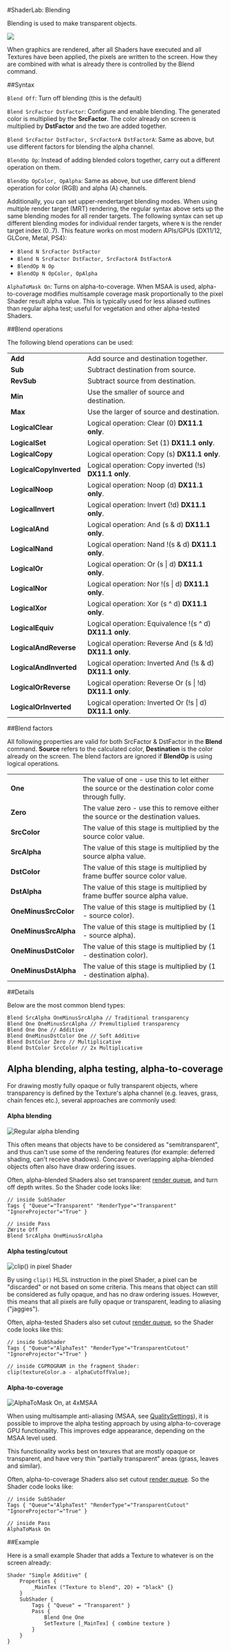 #ShaderLab: Blending

Blending is used to make transparent objects.


![](../uploads/SL/PipelineBlend.png) 

When graphics are rendered, after all Shaders have executed and all Textures have been applied, the pixels are written to the screen. How they are combined with what is already there is controlled by the Blend command.


##Syntax

`Blend Off`: Turn off blending (this is the default)

`Blend SrcFactor DstFactor`: Configure and enable blending. The generated color is multiplied by the **SrcFactor**. The color already on screen is multiplied by **DstFactor** and the two are added together.

`Blend SrcFactor DstFactor, SrcFactorA DstFactorA`: Same as above, but use different factors for blending the alpha channel.

`BlendOp Op`: Instead of adding blended colors together, carry out a different operation on them.

`BlendOp OpColor, OpAlpha`: Same as above, but use different blend operation for color (RGB) and alpha (A) channels.

Additionally, you can set upper-rendertarget blending modes. When
using multiple render target (MRT) rendering, the regular syntax
above sets up the same blending modes for all render targets. The following syntax can set up different blending modes for individual render targets, where `N` is the render target index (0..7). This feature works on most modern APIs/GPUs (DX11/12, GLCore, Metal, PS4):

* `Blend N SrcFactor DstFactor`
* `Blend N SrcFactor DstFactor, SrcFactorA DstFactorA`
* `BlendOp N Op`
* `BlendOp N OpColor, OpAlpha`

`AlphaToMask On`: Turns on alpha-to-coverage. When MSAA is used, alpha-to-coverage modifies multisample coverage mask proportionally to the pixel Shader result alpha value. This is typically used for less aliased outlines than regular alpha test; useful for vegetation and other alpha-tested Shaders.


##Blend operations

The following blend operations can be used:


| | |
|:---|:---|
|**Add** |Add source and destination together. |
|**Sub** |Subtract destination from source. |
|**RevSub** |Subtract source from destination. |
|**Min** |Use the smaller of source and destination. |
|**Max** |Use the larger of source and destination. |
|**LogicalClear** |Logical operation: Clear (0) **DX11.1 only**. |
|**LogicalSet** |Logical operation: Set (1) **DX11.1 only**. |
|**LogicalCopy** |Logical operation: Copy (s) **DX11.1 only**. |
|**LogicalCopyInverted** |Logical operation: Copy inverted (!s) **DX11.1 only**. |
|**LogicalNoop** |Logical operation: Noop (d) **DX11.1 only**. |
|**LogicalInvert** |Logical operation: Invert (!d) **DX11.1 only**. |
|**LogicalAnd** |Logical operation: And (s & d) **DX11.1 only**. |
|**LogicalNand** |Logical operation: Nand !(s & d) **DX11.1 only**. |
|**LogicalOr** |Logical operation: Or (s \| d) **DX11.1 only**. |
|**LogicalNor** |Logical operation: Nor !(s \| d) **DX11.1 only**. |
|**LogicalXor** |Logical operation: Xor (s ^ d) **DX11.1 only**. |
|**LogicalEquiv** |Logical operation: Equivalence !(s ^ d) **DX11.1 only**. |
|**LogicalAndReverse** |Logical operation: Reverse And (s & !d) **DX11.1 only**. |
|**LogicalAndInverted** |Logical operation: Inverted And (!s & d) **DX11.1 only**. |
|**LogicalOrReverse** |Logical operation: Reverse Or (s \| !d) **DX11.1 only**. |
|**LogicalOrInverted** |Logical operation: Inverted Or (!s \| d) **DX11.1 only**. |



##Blend factors

All following properties are valid for both SrcFactor & DstFactor in the **Blend** command. **Source** refers to the calculated color, **Destination** is the color already on the screen. The blend factors are ignored if **BlendOp** is using logical operations.


| | |
|:---|:---|
|**One** |The value of one - use this to let either the source or the destination color come through fully. |
|**Zero** |The value zero - use this to remove either the source or the destination values. |
|**SrcColor** |The value of this stage is multiplied by the source color value. |
|**SrcAlpha** |The value of this stage is multiplied by the source alpha value. |
|**DstColor** |The value of this stage is multiplied by frame buffer source color value. |
|**DstAlpha** |The value of this stage is multiplied by frame buffer source alpha value. |
|**OneMinusSrcColor** |The value of this stage is multiplied by (1 - source color). |
|**OneMinusSrcAlpha** |The value of this stage is multiplied by (1 - source alpha). |
|**OneMinusDstColor** |The value of this stage is multiplied by (1 - destination color). |
|**OneMinusDstAlpha** |The value of this stage is multiplied by (1 - destination alpha). |


##Details

Below are the most common blend types:

````
Blend SrcAlpha OneMinusSrcAlpha // Traditional transparency
Blend One OneMinusSrcAlpha // Premultiplied transparency
Blend One One // Additive
Blend OneMinusDstColor One // Soft Additive
Blend DstColor Zero // Multiplicative
Blend DstColor SrcColor // 2x Multiplicative
````


## Alpha blending, alpha testing, alpha-to-coverage

For drawing mostly fully opaque or fully transparent objects, where transparency is defined by the Texture's alpha channel (e.g. leaves, grass, chain fences etc.), several approaches are commonly used:


#### Alpha blending

![Regular alpha blending](../uploads/SL/AlphaToMask-Blending.png) 

This often means that objects have to be considered as "semitransparent", and thus can't use some of the rendering features (for example: deferred shading, can't receive shadows). Concave or overlapping alpha-blended objects often also have draw ordering issues.

Often, alpha-blended Shaders also set transparent [render queue](SL-SubShaderTags), and turn off depth writes. So the Shader code looks like:

```
// inside SubShader
Tags { "Queue"="Transparent" "RenderType"="Transparent" "IgnoreProjector"="True" }

// inside Pass
ZWrite Off
Blend SrcAlpha OneMinusSrcAlpha
```


#### Alpha testing/cutout

![clip() in pixel Shader](../uploads/SL/AlphaToMask-clip.png) 

By using `clip()` HLSL instruction in the pixel Shader, a pixel can be "discarded" or not based on some criteria. This means that object can still be considered as fully opaque, and has no draw ordering issues. However, this means that all pixels are fully opaque or transparent, leading to aliasing ("jaggies").

Often, alpha-tested Shaders also set cutout [render queue](SL-SubShaderTags), so the Shader code looks like this:

```
// inside SubShader
Tags { "Queue"="AlphaTest" "RenderType"="TransparentCutout" "IgnoreProjector"="True" }

// inside CGPROGRAM in the fragment Shader:
clip(textureColor.a - alphaCutoffValue);
```



#### Alpha-to-coverage

![AlphaToMask On, at 4xMSAA](../uploads/SL/AlphaToMask-4x.png) 

When using multisample anti-aliasing (MSAA, see [QualitySettings](class-QualitySettings)), it is possible to improve the alpha testing approach by using alpha-to-coverage GPU functionality. This improves edge appearance, depending on the MSAA level used.

This functionality works best on texures that are mostly opaque or transparent, and have very thin "partially transparent" areas (grass, leaves and similar).

Often, alpha-to-coverage Shaders also set cutout [render queue](SL-SubShaderTags). So the Shader code looks like:

```
// inside SubShader
Tags { "Queue"="AlphaTest" "RenderType"="TransparentCutout" "IgnoreProjector"="True" }

// inside Pass
AlphaToMask On
```



##Example

Here is a small example Shader that adds a Texture to whatever is on the screen already:

````
Shader "Simple Additive" {
    Properties {
        _MainTex ("Texture to blend", 2D) = "black" {}
    }
    SubShader {
        Tags { "Queue" = "Transparent" }
        Pass {
            Blend One One
            SetTexture [_MainTex] { combine texture }
        }
    }
}
````
